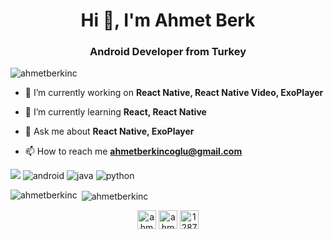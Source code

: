 <h1 align="center">Hi 👋, I'm Ahmet Berk</h1>
<h3 align="center">Android Developer from Turkey</h3>

<p align="left"> <img src="https://komarev.com/ghpvc/?username=ahmetberkinc" alt="ahmetberkinc" /> </p>

- 🔭 I’m currently working on **React Native, React Native Video, ExoPlayer**

- 🌱 I’m currently learning **React, React Native**

- 💬 Ask me about **React Native, ExoPlayer**

- 📫 How to reach me **ahmetberkincoglu@gmail.com**

<p align="left"><img src="https://www.vectorlogo.zone/logos/reactjs/reactjs-ar21.svg"/> <img
src="https://www.vectorlogo.zone/logos/android/android-icon.svg" alt="android" /> <img
src="https://www.vectorlogo.zone/logos/java/java-ar21.svg" alt="java"/>  <img src="https://www.vectorlogo.zone/logos/python/python-ar21.svg" alt="python" /></p>

<p><img align="left" src="https://github-readme-stats.vercel.app/api/top-langs/?username=ahmetberkinc&layout=compact&hide=html" alt="ahmetberkinc" /></p>

<p>&nbsp;<img align="center" src="https://github-readme-stats.vercel.app/api?username=ahmetberkinc&show_icons=true" alt="ahmetberkinc" /></p>

<p align="center">
<a href="https://twitter.com/ahmetberkinc" target="blank"><img align="center" src="https://cdn.jsdelivr.net/npm/simple-icons@3.0.1/icons/twitter.svg" alt="ahmetberkinc" height="30" width="30" /></a>
<a href="https://linkedin.com/in/ahmetberkinc" target="blank"><img align="center" src="https://cdn.jsdelivr.net/npm/simple-icons@3.0.1/icons/linkedin.svg" alt="ahmetberkinc" height="30" width="30" /></a>
<a href="https://stackoverflow.com/users/12871032" target="blank"><img align="center" src="https://cdn.jsdelivr.net/npm/simple-icons@3.0.1/icons/stackoverflow.svg" alt="12871032" height="30" width="30" /></a>
</p>
